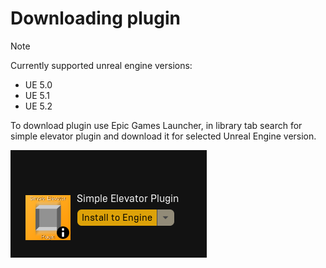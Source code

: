 # Downloading plugin

>[!Note]
>Currently supported unreal engine versions:
> - UE 5.0
> - UE 5.1
> - UE 5.2

To download plugin use Epic Games Launcher, in library tab search for simple elevator plugin and download it for selected Unreal Engine version.

![LL](/img/EpicGamesLauncher_QxKA1vl7Sr.png)